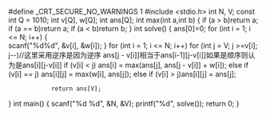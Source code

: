 #define _CRT_SECURE_NO_WARNINGS 1
#include <stdio.h>
int N, V;
const int Q = 1010;
int v[Q], w[Q];
int ans[Q];
int max(int a,int b)
{
	if (a > b)return a;
	if (a == b)return a;
	if (a < b)return b;
}
int solve()
{
	ans[0]=0;
	for (int i = 1; i <= N; i++)
	{   
		scanf("%d%d", &v[i], &w[i]);
	}
	for (int i = 1; i <= N; i++)
		for (int j = V; j >=v[i]; j--)//这里采用逆序是因为逆序 ans[j - v[i]]相当于ans[i-1][j-v[i]]如果是顺序则认为是ans[i][j-v[i]]
			if (v[i] < j) ans[i] = max(ans[j], ans[j - v[i]] + w[i]);
			else if (v[i] == j) ans[i][j] = max(w[i], ans[j]);
			else if (v[i] > j)ans[i][j] = ans[j];

				return ans[V];
}
int main()
{
	scanf("%d %d", &N, &V);
	printf("%d", solve());
	return 0;
}

